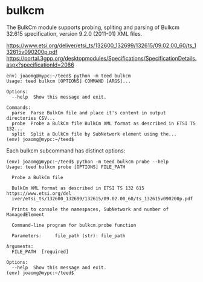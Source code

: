 # bulkcm
The BulkCm module supports probing, spliting and parsing of Bulkcm 32.615 specification, version 9.2.0 (2011-01) XML files.

https://www.etsi.org/deliver/etsi_ts/132600_132699/132615/09.02.00_60/ts_132615v090200p.pdf
https://portal.3gpp.org/desktopmodules/Specifications/SpecificationDetails.aspx?specificationId=2086

```
env) joaomg@mypc:~/teed$ python -m teed bulkcm
Usage: teed bulkcm [OPTIONS] COMMAND [ARGS]...

Options:
  --help  Show this message and exit.

Commands:
  parse  Parse BulkCm file and place it's content in output directories CSV...
  probe  Probe a BulkCm file BulkCm XML format as described in ETSI TS 132...
  split  Split a BulkCm file by SubNetwork element using the...
(env) joaomg@mypc:~/teed$ 
```

Each bulkcm subcommand has distinct options:

```
(env) joaomg@mypc:~/teed$ python -m teed bulkcm probe --help
Usage: teed bulkcm probe [OPTIONS] FILE_PATH

  Probe a BulkCm file

  BulkCm XML format as described in ETSI TS 132 615 https://www.etsi.org/del
  iver/etsi_ts/132600_132699/132615/09.02.00_60/ts_132615v090200p.pdf

  Prints to console the namespaces, SubNetwork and number of ManagedElement

  Command-line program for bulkcm.probe function

  Parameters:     file_path (str): file_path

Arguments:
  FILE_PATH  [required]

Options:
  --help  Show this message and exit.
(env) joaomg@mypc:~/teed$ 
```